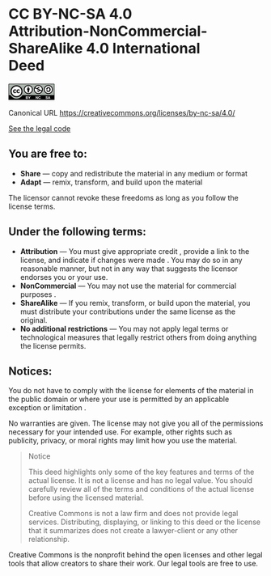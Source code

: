 # CC BY-NC-SA 4.0<br>Attribution-NonCommercial-ShareAlike 4.0 International<br>Deed

![](img/cc-by-nc-sa.png)

Canonical URL https://creativecommons.org/licenses/by-nc-sa/4.0/

[See the legal code](https://creativecommons.org/licenses/by-nc-sa/4.0/legalcode.en)

## You are free to:

* **Share** — copy and redistribute the material in any medium or format
* **Adapt** — remix, transform, and build upon the material

The licensor cannot revoke these freedoms as long as you follow the license terms.

## Under the following terms:

* **Attribution** — You must give appropriate credit , provide a link to the license, and indicate if changes were made . You may do so in any reasonable manner, but not in any way that suggests the licensor endorses you or your use.
* **NonCommercial** — You may not use the material for commercial purposes .
* **ShareAlike** — If you remix, transform, or build upon the material, you must distribute your contributions under the same license as the original.
* **No additional restrictions** — You may not apply legal terms or technological measures that legally restrict others from doing anything the license permits.

## Notices:

You do not have to comply with the license for elements of the material in the public domain or where your use is permitted by an applicable exception or limitation .

No warranties are given. The license may not give you all of the permissions necessary for your intended use. For example, other rights such as publicity, privacy, or moral rights may limit how you use the material.


> Notice
> 
> This deed highlights only some of the key features and terms of the actual license. It is not a license and has no legal value. You should carefully review all of the terms and conditions of the actual license before using the licensed material.
> 
> Creative Commons is not a law firm and does not provide legal services. Distributing, displaying, or linking to this deed or the license that it summarizes does not create a lawyer-client or any other relationship.

Creative Commons is the nonprofit behind the open licenses and other legal tools that allow creators to share their work. Our legal tools are free to use. 